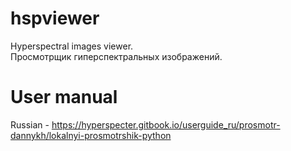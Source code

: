 # hspviewer
Hyperspectral images viewer.
<br>Просмотрщик гиперспектральных изображений.

# User manual
Russian - https://hyperspecter.gitbook.io/userguide_ru/prosmotr-dannykh/lokalnyi-prosmotrshik-python
